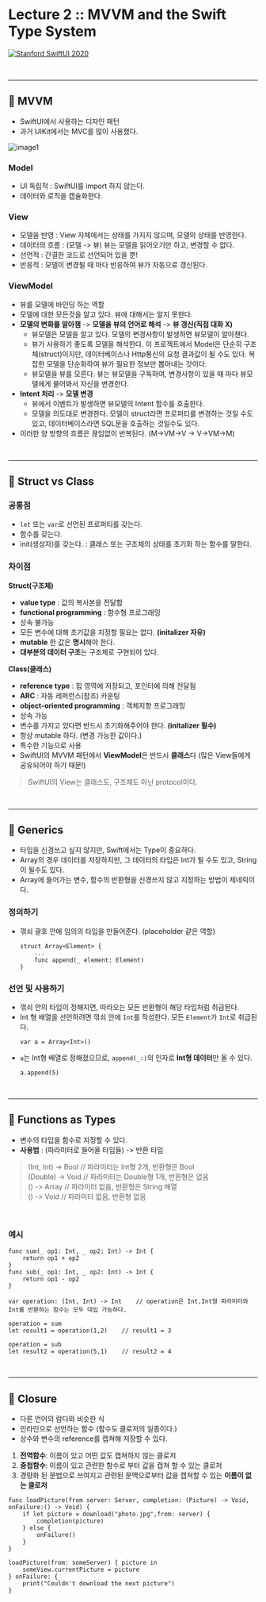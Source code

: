 
# Lecture 2 :: MVVM and the Swift Type System

[![Stanford SwiftUI 2020](http://img.youtube.com/vi/4GjXq2Sr55Q/0.jpg)](https://www.youtube.com/watch?v=4GjXq2Sr55Q)

<br/>

---
## 🍎 MVVM
* SwiftUI에서 사용하는 디자인 패턴
* 과거 UIKit에서는 MVC를 많이 사용했다.

![image1](./img2/image1.png)

### Model
* UI 독립적 : SwiftUI를 import 하지 않는다.
* 데이터와 로직을 캡슐화한다.

### View
* 모델을 반영 : View 자체에서는 상태를 가지지 않으며, 모델의 상태를 반영한다.
* 데이터의 흐름 : (모델 -> 뷰) 뷰는 모델을 읽어오기만 하고, 변경할 수 없다.
* 선언적 : 간결한 코드로 선언되어 있을 뿐!
* 반응적 : 모델이 변경될 때 마다 반응하여 뷰가 자동으로 갱신된다.

### ViewModel
* 뷰를 모델에 바인딩 하는 역할
* 모델에 대한 모든것을 알고 있다. 뷰에 대해서는 알지 못한다.
* **모델의 변화를 알아챔** -> **모델을 뷰의 언어로 해석** -> **뷰 갱신(직접 대화 X)**
    - 뷰모델은 모델을 알고 있다. 모델의 변경사항이 발생하면 뷰모델이 알아챈다.
    - 뷰가 사용하기 좋도록 모델을 해석한다. 이 프로젝트에서 Model은 단순히 구조체(struct)이지만, 데이터베이스나 Http통신의 요청 결과값이 될 수도 있다. 복잡한 모델을 단순화하여 뷰가 필요한 정보만 뽑아내는 것이다.
    - 뷰모델을 뷰를 모른다. 뷰는 뷰모델을 구독하여, 변경사항이 있을 때 마다 뷰모델에게 물어봐서 자신을 변경한다.
* **Intent 처리** -> **모델 변경**
    - 뷰에서 이벤트가 발생하면 뷰모델의 Intent 함수를 호출한다.
    - 모델을 의도대로 변경한다. 모델이 struct라면 프로퍼티를 변경하는 것일 수도 있고, 데이터베이스라면 SQL문을 호출하는 것일수도 있다. 
* 이러한 양 방향의 흐름은 끊임없이 반복된다. (M->VM->V -> V->VM->M)

<br/>

--- 
## 🍎 Struct vs Class

### 공통점
- `let` 또는 `var`로 선언된 프로퍼티를 갖는다.
- 함수를 갖는다.
- init(생성자)를 갖는다. : 클래스 또는 구조체의 상태를 초기화 하는 함수를 말한다.

### 차이점
**Struct(구조체)**
- **value type** : 값의 복사본을 전달함
- **functional programming** : 함수형 프로그래밍
- 상속 불가능
- 모든 변수에 대해 초기값을 지정할 필요는 없다. **(initalizer 자유)**
- **mutable** 한 값은 **명시**해야 한다.
- **대부분의 데이터 구조**는 구조체로 구현되어 있다.

**Class(클래스)**
- **reference type** : 힙 영역에 저장되고, 포인터에 의해 전달됨
- **ARC** : 자동 레퍼런스(참조) 카운팅
- **object-oriented programming** : 객체지향 프로그래밍
- 상속 가능
- 변수를 가지고 있다면 반드시 초기화해주어야 한다. **(initalizer 필수)**
- 항상 mutable 하다. (변경 가능한 값이다.)
- 특수한 기능으로 사용
- SwiftUI의 MVVM 패턴에서 **ViewModel**은 반드시 **클래스**다 (많은 View들에게 공유되어야 하기 때문!)


> SwiftUI의 View는 클래스도, 구조체도 아닌 protocol이다.

<br/>

---
## 🍎 Generics
* 타입을 신경쓰고 싶지 않지만, Swift에서는 Type이 중요하다.
* Array의 경우 데이터를 저장하지만, 그 데이터의 타입은 Int가 될 수도 있고, String이 될수도 있다. 
* Array에 들어가는 변수, 함수의 반환형을 신경쓰지 않고 지정하는 방법이 제네릭이다.

### 정의하기
* 꺾쇠 괄호 안에 임의의 타입을 만들어준다. (placeholder 같은 역할)
    ```
    struct Array<Element> {
        ...
        func append(_ element: Element) 
    }
    ```

### 선언 및 사용하기
* 꺾쇠 안의 타입이 정해지면, 따라오는 모든 반환형이 해당 타입처럼 취급된다.
* Int 형 배열을 선언하려면 꺾쇠 안에 `Ìnt`를 작성한다. 모든 `Element`가 `Int`로 취급된다.
    ```
    var a = Array<Int>()
    ```
* `a`는 Int형 배열로 정해졌으므로, `append(_:)`의 인자로 **Int형 데이터**만 올 수 있다.
    ```
    a.append(5)
    ```

<br/>

---
## 🍎 Functions as Types
* 변수의 타입을 함수로 지정할 수 있다.  
* **사용법** : (파라미터로 들어올 타입들) -> 반환 타입
> (Int, Int) -> Bool  // 파라미터는 Int형 2개, 반환형은 Bool  
> (Double) -> Void    // 파라미터는 Double형 1개, 반환형은 없음  
> () -> Array<String> // 파라미터 없음, 반환형은 String 배열  
> () -> Void          // 파라미터 없음, 반환형 없음  

<br/>

### 예시
```
func sum(_ op1: Int, _ op2: Int) -> Int {
    return op1 + op2
}
func sub(_ op1: Int, _ op2: Int) -> Int {
    return op1 - op2
}
```
```
var operation: (Int, Int) -> Int    // operation은 Int,Int형 파라미터와 Int를 반환하는 함수는 모두 대입 가능하다.

operation = sum
let result1 = operation(1,2)    // result1 = 3

operation = sub
let result2 = operation(5,1)    // result2 = 4
```

<br/>

---
## 🍎 Closure
- 다른 언어의 람다와 비슷한 식
- 인라인으로 선언하는 함수 (함수도 클로저의 일종이다.)
- 상수와 변수의 reference를 캡쳐해 저장할 수 있다.

1. **전역함수**: 이름이 있고 어떤 값도 캡쳐하지 않는 클로저
2. **중첩함수**: 이름이 있고 관련한 함수로 부터 값을 캡쳐 할 수 있는 클로저
3. 경량화 된 문법으로 쓰여지고 관련된 문맥으로부터 값을 캡쳐할 수 있는 **이름이 없는 클로저**


```
func loadPicture(from server: Server, completion: (Picture) -> Void, onFailure:() -> Void) {
    if let picture = download("photo.jpg",from: server) {
        completion(picture)
    } else {
        onFailure()
    }
}
```
```
loadPicture(from: someServer) { picture in
    someView.currentPicture = picture
} onFailure: {
    print("Couldn't download the next picture")
}
```

